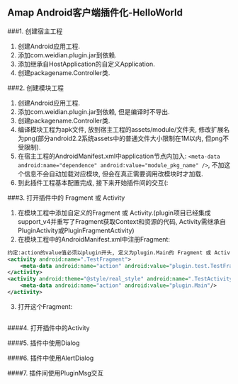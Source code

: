## Amap Android客户端插件化-HelloWorld

###1. 创建宿主工程

1. 创建Android应用工程.
2. 添加com.weidian.plugin.jar到依赖.
3. 添加继承自HostApplication的自定义Application.
4. 创建packagename.Controller类.

###2. 创建模块工程

1. 创建Android应用工程.
2. 添加com.weidian.plugin.jar到依赖, 但是编译时不导出.
3. 创建packagename.Controller类.
4. 编译模块工程为apk文件, 放到宿主工程的assets/module/文件夹, 修改扩展名为png(部分android2.2系统assets中的普通文件大小限制在1M以内, 但png不受限制).
5. 在宿主工程的AndroidManifest.xml中application节点内加入:
    `<meta-data android:name="dependence" android:value="module_pkg_name" />`,
    不加这个信息不会自动加载对应模块, 但会在真正需要调用改模块时才加载.
6. 到此插件工程基本配置完成, 接下来开始插件间的交互(:

###3. 打开插件中的 Fragment 或 Activity

1. 在模块工程中添加自定义的Fragment 或 Activity.(plugin项目已经集成support_v4并重写了Fragment获取Context和资源的代码, Activity需继承自PluginActivity或PluginFragmentActivity)
2. 在模块工程中的AndroidManifest.xml中注册Fragment:
```xml
约定:action的value值必须以plugin开头, 定义为plugin.Main的 Fragment 或 Activity 将成为主入口.
<activity android:name=".TestFragment">
    <meta-data android:name="action" android:value="plugin.test.TestFragment"/>
</activity>
<activity android:theme="@style/real_style" android:name=".TestActivity">
    <meta-data android:name="action" android:value="plugin.Main"/>
</activity>
```
3. 打开这个Fragment:
```java

```


####4. 打开插件中的Activity

####5. 插件中使用Dialog

####6. 插件中使用AlertDialog

####7. 插件间使用PluginMsg交互
